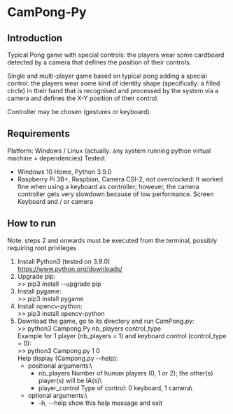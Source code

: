 # CamPong-Py

## Introduction

Typical Pong game with special controls: the players wear some cardboard detected by a camera that defines the position of their controls.

Single and multi-player game based on typical pong adding a special control: the players wear some kind of identity shape (specifically: a filled circle) in their hand that is recognised and processed by the system via a camera and defines the X-Y position of their control.

Controller may be chosen (gestures or keyboard).

## Requirements

Platform: Windows / Linux (actually: any system running python virtual machine + dependencies)
Tested:
  - Windows 10 Home, Python 3.9.0
  - Raspberry Pi 3B+, Raspbian, Camera CSI-2, not overclocked: It worked fine when using a keyboard as controller; however, the camera controller gets very slowdown because of low performance.
Screen
Keyboard and / or camera

## How to run

Note: steps 2 and onwards must be executed from the terminal, possibly requiring root privileges

1) Install Python3 (tested on 3.9.0) \
  https://www.python.org/downloads/
2) Upgrade pip:  \
    \>> pip3 install --upgrade pip
3) Install pygame:  \
    \>> pip3 install pygame
4) Install opencv-python:  \
    \>> pip3 install opencv-python
5) Download the game, go to its directory and run CamPong.py:  \
  \>> python3 Campong.Py nb_players control_type  \
  Example for 1 player (nb_players = 1) and keyboard control (control_type = 0): \
    \>> python3 Campong.py 1 0 \
  Help display (Campong.py --help):
    + positional arguments:\
      * nb_players      Number of human players (0, 1 or 2); the other(s) player(s) will be IA(s)\
      * player_control  Type of control: 0 keyboard, 1 camera\
    + optional arguments:\
       * -h, --help      show this help message and exit
